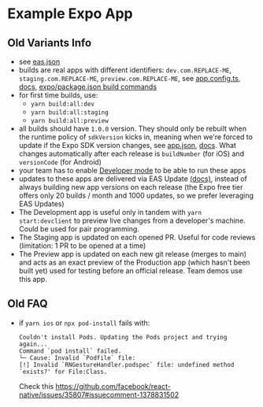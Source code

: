 # Example Expo App

## Old Variants Info

- see [eas.json](apps/expo/eas.json)
- builds are real apps with different identifiers: `dev.com.REPLACE-ME`, `staging.com.REPLACE-ME`, `preview.com.REPLACE-ME`, see [app.config.ts](apps/expo/app.config.ts), [docs](https://docs.expo.dev/build/introduction/), [expo/package.json build commands](apps/expo/package.json)
- for first time builds, use:
  - `yarn build:all:dev`
  - `yarn build:all:staging`
  - `yarn build:all:preview`
- all builds should have `1.0.0` version. They should only be rebuilt when the runtime policy of `sdkVersion` kicks in, meaning when we're forced to update if the Expo SDK version changes, see [app.json](apps/expo/app.json), [docs](https://docs.expo.dev/eas-update/runtime-versions/#sdkversion-runtime-version-policy). What changes automatically after each release is `buildNumber` (for iOS) and `versionCode` (for Android)
- your team has to enable [Developer mode](https://docs.expo.dev/guides/ios-developer-mode/) to be able to run these apps
- updates to these apps are delivered via EAS Update [(docs)](https://docs.expo.dev/eas-update/introduction/), instead of always building new app versions on each release (the Expo free tier offers only 20 builds / month and 1000 updates, so we prefer leveraging EAS Updates)
- The Development app is useful only in tandem with `yarn start:devclient` to preview live changes from a developer's machine. Could be used for pair programming.
- The Staging app is updated on each opened PR. Useful for code reviews (limitation: 1 PR to be opened at a time)
- The Preview app is updated on each new git release (merges to main) and acts as an exact preview of the Production app (which hasn't been built yet) used for testing before an official release. Team demos use this app.

## Old FAQ

- if `yarn ios` or `npx pod-install` fails with:

    ```
    Couldn't install Pods. Updating the Pods project and trying again...
    Command `pod install` failed.
    └─ Cause: Invalid `Podfile` file:
    [!] Invalid `RNGestureHandler.podspec` file: undefined method `exists?' for File:Class.
    ```

    Check this <https://github.com/facebook/react-native/issues/35807#issuecomment-1378831502>